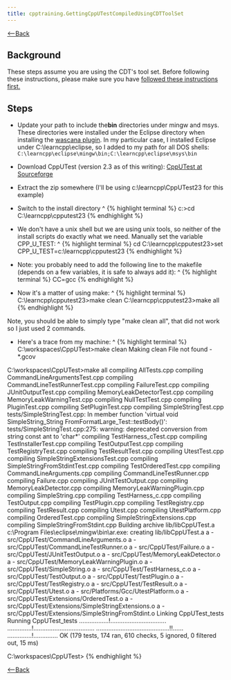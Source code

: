 ```yaml
---
title: cpptraining.GettingCppUTestCompiledUsingCDTToolSet
---
```

[<--Back](CppTraining#gettingfirsttestrunning)

## Background
These steps assume you are using the CDT's tool set. Before following these instructions, please make sure you have [followed these instructions first.](cpptraining.GettingStartedWithEclipseCdt)

## Steps
* Update your path to include the**bin** directories under mingw and msys. These directories were installed under the Eclipse directory when installing the [wascana plugin](http://code.google.com/a/eclipselabs.org/p/wascana/). In my particular case, I installed Eclipse under C:\learncpp\eclipse, so I added to my path for all DOS shells:
```C:\learncpp\eclipse\mingw\bin;C:\learncpp\eclipse\msys\bin```

* Download CppUTest (version 2.3 as of this writing): [CppUTest at Sourceforge](http://sourceforge.net/projects/cpputest/)

* Extract the zip somewhere (I'll be using c:\learncpp\CppUTest23 for this example)

* Switch to the install directory
^
{% highlight terminal %}
c:>cd C:\learncpp\cpputest23
{% endhighlight %}

* We don't have a unix shell but we are using unix tools, so neither of the install scripts do exactly what we need. Manually set the variable CPP_U_TEST:
^
{% highlight terminal %}
cd C:\learncpp\cpputest23>set CPP_U_TEST=c:\learncpp\cpputest23
{% endhighlight %}

* Note: you probably need to add the following line to the makefile (depends on a few variables, it is safe to always add it):
^
{% highlight terminal %}
CC=gcc
{% endhighlight %}

* Now it's a matter of using make:
^
{% highlight terminal %}
C:\learncpp\cpputest23>make clean
C:\learncpp\cpputest23>make all
{% endhighlight %}

Note, you should be able to simply type "make clean all", that did not work so I just used 2 commands.

* Here's a trace from my machine:
^
{% highlight terminal %}
C:\workspaces\CppUTest>make clean
Making clean
File not found - *.gcov

C:\workspaces\CppUTest>make all
compiling AllTests.cpp
compiling CommandLineArgumentsTest.cpp
compiling CommandLineTestRunnerTest.cpp
compiling FailureTest.cpp
compiling JUnitOutputTest.cpp
compiling MemoryLeakDetectorTest.cpp
compiling MemoryLeakWarningTest.cpp
compiling NullTestTest.cpp
compiling PluginTest.cpp
compiling SetPluginTest.cpp
compiling SimpleStringTest.cpp
tests/SimpleStringTest.cpp: In member function 'virtual void SimpleString_String
FromFormatLarge_Test::testBody()':
tests/SimpleStringTest.cpp:275: warning: deprecated conversion from string const
ant to 'char*'
compiling TestHarness_cTest.cpp
compiling TestInstallerTest.cpp
compiling TestOutputTest.cpp
compiling TestRegistryTest.cpp
compiling TestResultTest.cpp
compiling UtestTest.cpp
compiling SimpleStringExtensionsTest.cpp
compiling SimpleStringFromStdintTest.cpp
compiling TestOrderedTest.cpp
compiling CommandLineArguments.cpp
compiling CommandLineTestRunner.cpp
compiling Failure.cpp
compiling JUnitTestOutput.cpp
compiling MemoryLeakDetector.cpp
compiling MemoryLeakWarningPlugin.cpp
compiling SimpleString.cpp
compiling TestHarness_c.cpp
compiling TestOutput.cpp
compiling TestPlugin.cpp
compiling TestRegistry.cpp
compiling TestResult.cpp
compiling Utest.cpp
compiling UtestPlatform.cpp
compiling OrderedTest.cpp
compiling SimpleStringExtensions.cpp
compiling SimpleStringFromStdint.cpp
Building archive lib/libCppUTest.a
c:\Program Files\eclipse\mingw\bin\ar.exe: creating lib/libCppUTest.a
a - src/CppUTest/CommandLineArguments.o
a - src/CppUTest/CommandLineTestRunner.o
a - src/CppUTest/Failure.o
a - src/CppUTest/JUnitTestOutput.o
a - src/CppUTest/MemoryLeakDetector.o
a - src/CppUTest/MemoryLeakWarningPlugin.o
a - src/CppUTest/SimpleString.o
a - src/CppUTest/TestHarness_c.o
a - src/CppUTest/TestOutput.o
a - src/CppUTest/TestPlugin.o
a - src/CppUTest/TestRegistry.o
a - src/CppUTest/TestResult.o
a - src/CppUTest/Utest.o
a - src/Platforms/Gcc/UtestPlatform.o
a - src/CppUTest/Extensions/OrderedTest.o
a - src/CppUTest/Extensions/SimpleStringExtensions.o
a - src/CppUTest/Extensions/SimpleStringFromStdint.o
Linking CppUTest_tests
Running CppUTest_tests
.................!................................
..............!...................................
..........................................!!......
..............!..............
OK (179 tests, 174 ran, 610 checks, 5 ignored, 0 filtered out, 15 ms)


C:\workspaces\CppUTest>
{% endhighlight %}

[<--Back](CppTraining#gettingfirsttestrunning)
